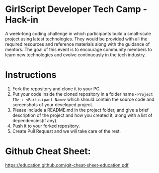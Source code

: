 # GirlScript Developer Tech Camp - Hack-in
A week-long coding challenge in which participants build a small-scale project using latest technologies. They would be provided with all the required resources and reference materials along with the guidance of mentors.
The goal of this event is to encourage community members to learn new technologies and evolve continuously in the tech industry.

# Instructions
1. Fork the repository and clone it to your PC.
2. Put your code inside the cloned repository in a folder name `<Project ID> : <Participant Name>` which should contain the source code and screenshots of your developed project.
3. Please include a README.md in the project folder, and give a brief description of the project and how you created it, along with a list of dependencies(if any).
4. Push it to your forked repository.
5. Create Pull Request and we will take care of the rest.

# Github Cheat Sheet:

https://education.github.com/git-cheat-sheet-education.pdf
